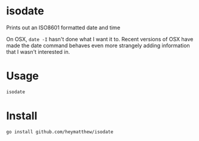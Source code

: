 # isodate
Prints out an ISO8601 formatted date and time

On OSX, `date -I` hasn't done what I want it to. Recent versions of OSX have made the date command behaves even more strangely adding information that I wasn't interested in.

# Usage

```sh
isodate
```

# Install

```sh
go install github.com/heymatthew/isodate
```
